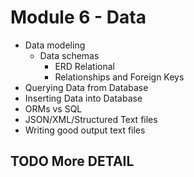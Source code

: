 # Module 6 - Data 
- Data modeling 
    - Data schemas
        - ERD Relational 
        - Relationships and Foreign Keys
- Querying Data from Database
- Inserting Data into Database
- ORMs vs SQL 
- JSON/XML/Structured Text files 
- Writing good output text files

## TODO More DETAIL
